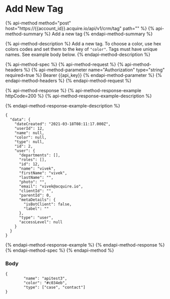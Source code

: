 # Add New Tag

{% api-method method="post" host="https://{{account\_id}}.acquire.io/api/v1/crm/tag" path="" %}
{% api-method-summary %}
Add a new tag
{% endapi-method-summary %}

{% api-method-description %}
Add a new tag. To choose a color, use hex colors codes and set them to the key of `"color"`. Tags must have unique names. See example body below. 
{% endapi-method-description %}

{% api-method-spec %}
{% api-method-request %}
{% api-method-headers %}
{% api-method-parameter name="Authorization" type="string" required=true %}
Bearer {{api\_key}}
{% endapi-method-parameter %}
{% endapi-method-headers %}
{% endapi-method-request %}

{% api-method-response %}
{% api-method-response-example httpCode=200 %}
{% api-method-response-example-description %}

{% endapi-method-response-example-description %}

```
{
  "data": {
    "dateCreated": "2021-03-18T08:11:17.000Z",
    "userId": 12,
    "name": null,
    "color": null,
    "type": null,
    "id": 2,
    "user": {
      "departments": [],
      "roles": [],
      "id": 12,
      "name": "vivek",
      "firstName": "vivek",
      "lastName": "",
      "photo": "",
      "email": "vivek@acquire.io",
      "clientId": "",
      "parentId": 0,
      "metaDetails": {
        "isBotClient": false,
        "label": ""
      },
      "type": "user",
      "accessLevel": null
    }
  }
}
```
{% endapi-method-response-example %}
{% endapi-method-response %}
{% endapi-method-spec %}
{% endapi-method %}

### Body

```text
{
        "name": "apitest3",
        "color": "#c034eb",
        "type": ["case", "contact"]
}
```

